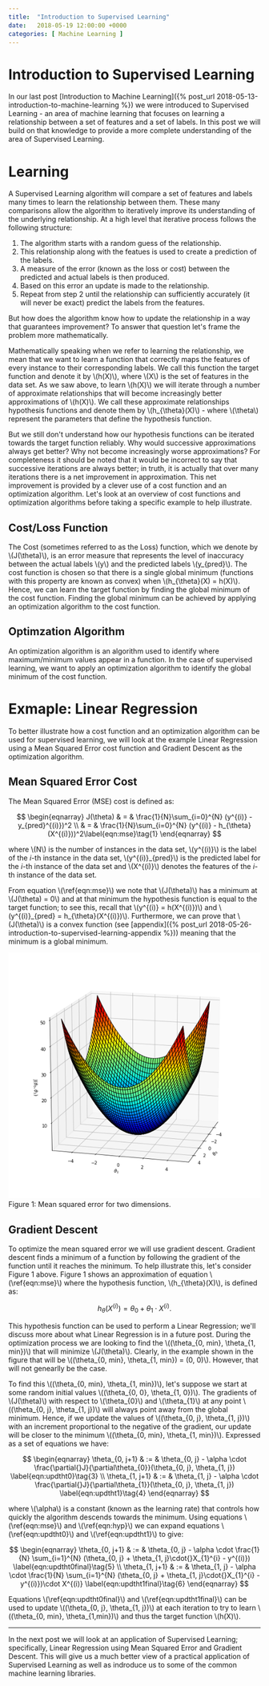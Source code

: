 ```yaml
---
title:  "Introduction to Supervised Learning"
date:   2018-05-19 12:00:00 +0000
categories: [ Machine Learning ]
---
```


# Introduction to Supervised Learning

In our last post [Introduction to Machine Learning]({% post_url 2018-05-13-introduction-to-machine-learning %}) we were introduced to Supervised Learning - an area of machine learning that focuses on learning a relationship between a set of features and a set of labels. In this post we will build on that knowledge to provide a more complete understanding of the area of Supervised Learning.

# Learning

A Supervised Learning algorithm will compare a set of features and labels many times to learn the relationship between them. These many comparisons allow the algorithm to iteratively improve its understanding of the underlying relationship. At a high level that iterative process follows the following structure:

1. The algorithm starts with a random guess of the relationship. <br/>
2. This relationship along with the featues is used to create a prediction of the labels. <br/> 
3. A measure of the error (known as the loss or cost) between the predicted and actual labels is then produced. <br/>
4. Based on this error an update is made to the relationship. <br/>
5. Repeat from step 2 until the relationship can sufficiently accurately (it will never be exact) predict the labels from the features.

But how does the algorithm know how to update the relationship in a way that guarantees improvement? To answer that question let's frame the problem more mathematically.

Mathematically speaking when we refer to learning the relationship, we mean that we want to learn a function that correctly maps the features of every instance to their corresponding labels. We call this function the target function and denote it by \\(h(X)\\), where \\(X\\) is the set of features in the data set. As we saw above, to learn \\(h(X)\\) we will iterate through a number of approximate relationships that will become increasingly better approximations of \\(h(X)\\). We call these approximate relationships hypothesis functions and denote them by \\(h\_{\theta}(X)\\) - where \\(\theta\\) represent the parameters that define the hypothesis function.

But we still don't understand how our hypothesis functions can be iterated towards the target function reliably. Why would successive approximations always get better? Why not become increasingly worse approximations? For completeness it should be noted that it would be incorrect to say that successive iterations are always better; in truth, it is actually that over many iterations there is a net improvement in approximation. This net improvement is provided by a clever use of a cost function and an optimization algorithm. Let's look at an overview of cost functions and optimization algorithms before taking a specific example to help illustrate.

## Cost/Loss Function

The Cost (sometimes referred to as the Loss) function, which we denote by \\(J(\theta)\\), is an error measure that represents the level of inaccuracy between the actual labels \\(y\\) and the predicted labels \\(y\_{pred}\\). The cost function is chosen so that there is a single global minimum (functions with this property are known as convex) when \\(h\_{\theta}(X) = h(X)\\). Hence, we can learn the target function by finding the global minimum of the cost function. Finding the global minimum can be achieved by applying an optimization algorithm to the cost function.

## Optimzation Algorithm

An optimization algorithm is an algorithm used to identify where maximum/minimum values appear in a function. In the case of supervised learning, we want to apply an optimization algorithm to identify the global minimum of the cost function.

# Exmaple: Linear Regression

To better illustrate how a cost function and an optimization algorithm can be used for supervised learning, we will look at the example Linear Regression using a Mean Squared Error cost function and Gradient Descent as the optimization algorithm.

## Mean Squared Error Cost

The Mean Squared Error (MSE) cost is defined as:

$$ 
\begin{eqnarray}
J(\theta) & = & \frac{1}{N}\sum_{i=0}^{N} (y^{(i)} - y_{pred}^{(i)})^2 \\
 & = & \frac{1}{N}\sum_{i=0}^{N} (y^{(i)} - h_{\theta}(X^{(i)}))^2\label{eqn:mse}\tag{1}
\end{eqnarray}
$$

where \\(N\\) is the number of instances in the data set, \\(y^{(i)}\\) is the label of the *i*-th instance in the data set, \\(y^{(i)}\_{pred}\\) is the predicted label for the *i*-th instance of the data set and \\(X^{(i)}\\) denotes the features of the *i*-th instance of the data set.

From equation \\(\ref{eqn:mse}\\) we note that \\(J(\theta)\\) has a minimum at \\(J(\theta) = 0\\) and at that minimum the hypothesis function is equal to the target function; to see this, recall that \\(y^{(i)} = h(X^{(i)})\\) and \\(y^{(i)}\_{pred} = h\_{\theta}(X^{(i)})\\). Furthermore, we can prove that \\(J(\theta)\\) is a convex function (see [appendix]({% post_url 2018-05-26-introduction-to-supervised-learning-appendix %})) meaning that the minimum is a global minimum.

<img src='/assets/mean-square-error-two-dims.png'/>
<br/>
Figure 1: Mean squared error for two dimensions.

## Gradient Descent

To optimize the mean squared error we will use gradient descent. Gradient descent finds a minimum of a function by following the gradient of the function until it reaches the minimum. To help illustrate this, let's consider Figure 1 above. Figure 1 shows an approximation of equation \\(\ref{eqn:mse}\\) where the hypothesis function, \\(h\_{\theta}(X)\\), is defined as:

$$
\begin{equation}
h_{\theta}(X^{(i)}) = \theta_{0} + \theta_{1} \cdot X^{(i)}\label{eqn:hyp}\tag{2}.
\end{equation}
$$

This hypothesis function can be used to perform a Linear Regression; we'll discuss more about what Linear Regression is in a future post. During the optimization process we are looking to find the \\((\theta\_{0, min}, \theta\_{1, min})\\) that will minimize \\(J(\theta)\\). Clearly, in the example shown in the figure that will be \\((\theta\_{0, min}, \theta\_{1, min}) = (0, 0)\\). However, that will not genearlly be the case.

To find this \\((\theta\_{0, min}, \theta\_{1, min})\\), let's suppose we start at some random initial values \\((\theta\_{0, 0}, \theta\_{1, 0})\\). The gradients of \\(J(\theta)\\) with respect to \\(\theta\_{0}\\) and \\(\theta\_{1}\\) at any point \\((\theta\_{0, j}, \theta\_{1, j})\\) will always point away from the global minimum. Hence, if we update the values of \\((\theta\_{0, j}, \theta\_{1, j})\\) with an increment proportional to the negative of the gradient, our update will be closer to the minimum \\((\theta\_{0, min}, \theta\_{1, min})\\). Expressed as a set of equations we have: 

$$
\begin{eqnarray}
\theta_{0, j+1} & := & \theta_{0, j} - \alpha \cdot \frac{\partial{}J}{\partial\theta_{0}}(\theta_{0, j}, \theta_{1, j}) \label{eqn:updtht0}\tag{3} \\ 
\theta_{1, j+1} & := & \theta_{1, j} - \alpha \cdot \frac{\partial{}J}{\partial\theta_{1}}(\theta_{0, j}, \theta_{1, j}) \label{eqn:updtht1}\tag{4}
\end{eqnarray}
$$

where \\(\alpha\\) is a constant (known as the learning rate) that controls how quickly the algorithm descends towards the minimum. Using equations \\(\ref{eqn:mse}\\) and \\(\ref{eqn:hyp}\\) we can expand equations \\(\ref{eqn:updtht0}\\) and \\(\ref{eqn:updtht1}\\) to give:  

$$
\begin{eqnarray}
\theta_{0, j+1} & := & \theta_{0, j} - \alpha \cdot \frac{1}{N} \sum_{i=1}^{N} (\theta_{0, j} + \theta_{1, j}\cdot{}X_{1}^{i} - y^{(i)}) \label{eqn:updtht0final}\tag{5} \\ 
\theta_{1, j+1} & := & \theta_{1, j} - \alpha \cdot \frac{1}{N} \sum_{i=1}^{N} (\theta_{0, j} + \theta_{1, j}\cdot{}X_{1}^{i} - y^{(i)})\cdot X^{(i)} \label{eqn:updtht1final}\tag{6}
\end{eqnarray}
$$

Equations \\(\ref{eqn:updtht0final}\\)  and \\(\ref{eqn:updtht1final}\\) can be used to update \\((\theta_{0, j}, \theta_{1, j})\\) at each iteration to try to learn \\((\theta_{0, min}, \theta_{1,min})\\) and thus the target function \\(h(X)\\).

<hr/>

In the next post we will look at an application of Supervised Learning; specifically, Linear Regression using Mean Squared Error and Gradient Descent. This will give us a much better view of a practical application of Supervised Learning as well as indroduce us to some of the common machine learning libraries.
